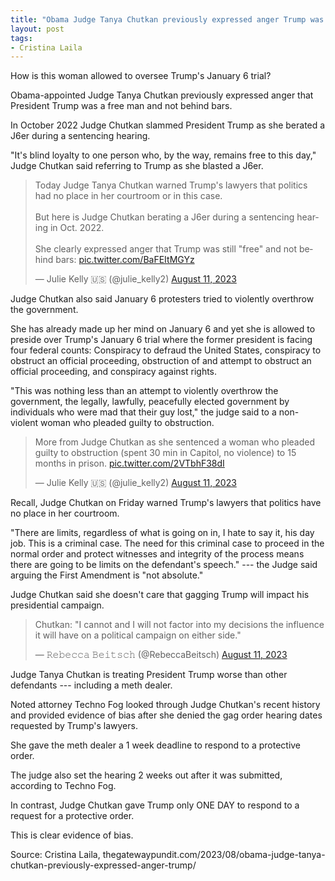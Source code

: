 ```yaml
---
title: "Obama Judge Tanya Chutkan previously expressed anger Trump was still 'free' and not behind bars"
layout: post
tags:
- Cristina Laila
---
```


How is this woman allowed to oversee Trump's January 6 trial?

Obama-appointed Judge Tanya Chutkan previously expressed anger that President Trump was a free man and not behind bars.

In October 2022 Judge Chutkan slammed President Trump as she berated a J6er during a sentencing hearing.

"It's blind loyalty to one person who, by the way, remains free to this day," Judge Chutkan said referring to Trump as she blasted a J6er.

<blockquote class="twitter-tweet"><p lang="en" dir="ltr">Today Judge Tanya Chutkan warned Trump&#39;s lawyers that politics had no place in her courtroom or in this case.<br><br>But here is Judge Chutkan berating a J6er during a sentencing hearing in Oct. 2022.<br><br>She clearly expressed anger that Trump was still &quot;free&quot; and not behind bars: <a href="https://t.co/BaFEItMGYz">pic.twitter.com/BaFEItMGYz</a></p>&mdash; Julie Kelly 🇺🇸 (@julie_kelly2) <a href="https://twitter.com/julie_kelly2/status/1690097151156629504?ref_src=twsrc%5Etfw">August 11, 2023</a></blockquote> <script async src="https://platform.twitter.com/widgets.js" charset="utf-8"></script>

Judge Chutkan also said January 6 protesters tried to violently overthrow the government.

She has already made up her mind on January 6 and yet she is allowed to preside over Trump's January 6 trial where the former president is facing four federal counts: Conspiracy to defraud the United States, conspiracy to obstruct an official proceeding, obstruction of and attempt to obstruct an official proceeding, and conspiracy against rights.

"This was nothing less than an attempt to violently overthrow the government, the legally, lawfully, peacefully elected government by individuals who were mad that their guy lost," the judge said to a non-violent woman who pleaded guilty to obstruction.

<blockquote class="twitter-tweet"><p lang="en" dir="ltr">More from Judge Chutkan as she sentenced a woman who pleaded guilty to obstruction (spent 30 min in Capitol, no violence) to 15 months in prison. <a href="https://t.co/2VTbhF38dI">pic.twitter.com/2VTbhF38dI</a></p>&mdash; Julie Kelly 🇺🇸 (@julie_kelly2) <a href="https://twitter.com/julie_kelly2/status/1690098878635188224?ref_src=twsrc%5Etfw">August 11, 2023</a></blockquote> <script async src="https://platform.twitter.com/widgets.js" charset="utf-8"></script>

Recall, Judge Chutkan on Friday warned Trump's lawyers that politics have no place in her courtroom.

"There are limits, regardless of what is going on in, I hate to say it, his day job. This is a criminal case. The need for this criminal case to proceed in the normal order and protect witnesses and integrity of the process means there are going to be limits on the defendant's speech." --- the Judge said arguing the First Amendment is "not absolute."

Judge Chutkan said she doesn't care that gagging Trump will impact his presidential campaign.

<blockquote class="twitter-tweet"><p lang="en" dir="ltr">Chutkan: &quot;I cannot and I will not factor into my decisions the influence it will have on a political campaign on either side.&quot;</p>&mdash; 𝚁𝚎𝚋𝚎𝚌𝚌𝚊 𝙱𝚎𝚒𝚝𝚜𝚌𝚑 (@RebeccaBeitsch) <a href="https://twitter.com/RebeccaBeitsch/status/1690006608644907009?ref_src=twsrc%5Etfw">August 11, 2023</a></blockquote> <script async src="https://platform.twitter.com/widgets.js" charset="utf-8"></script>

Judge Tanya Chutkan is treating President Trump worse than other defendants --- including a meth dealer.

Noted attorney Techno Fog looked through Judge Chutkan's recent history and provided evidence of bias after she denied the gag order hearing dates requested by Trump's lawyers.

She gave the meth dealer a 1 week deadline to respond to a protective order.

The judge also set the hearing 2 weeks out after it was submitted, according to Techno Fog.

In contrast, Judge Chutkan gave Trump only ONE DAY to respond to a request for a protective order.

This is clear evidence of bias.

Source: Cristina Laila, thegatewaypundit.com/2023/08/obama-judge-tanya-chutkan-previously-expressed-anger-trump/
